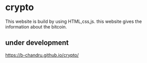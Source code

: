 # crypto
   This website is build by using HTML,css,js.
   this website gives the information about the bitcoin.
   ## under development
   
   https://b-chandru.github.io/crypto/
